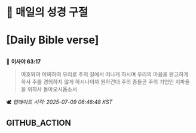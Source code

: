 # 🙏 매일의 성경 구절
# [Daily Bible verse]
##
<!-- START_BIBLE_VERSE -->
📖 **이사야 63:17**
> 여호와여 어찌하여 우리로 주의 길에서 떠나게 하시며 우리의 마음을 완고하게 하사 주를 경외하지 않게 하시나이까 원하건대 주의 종들곧 주의 기업인 지파들을 위하사 돌아오시옵소서

🕊️ _업데이트 시각: 2025-07-09 06:46:48 KST_
  <!-- END_BIBLE_VERSE -->
## GITHUB_ACTION
